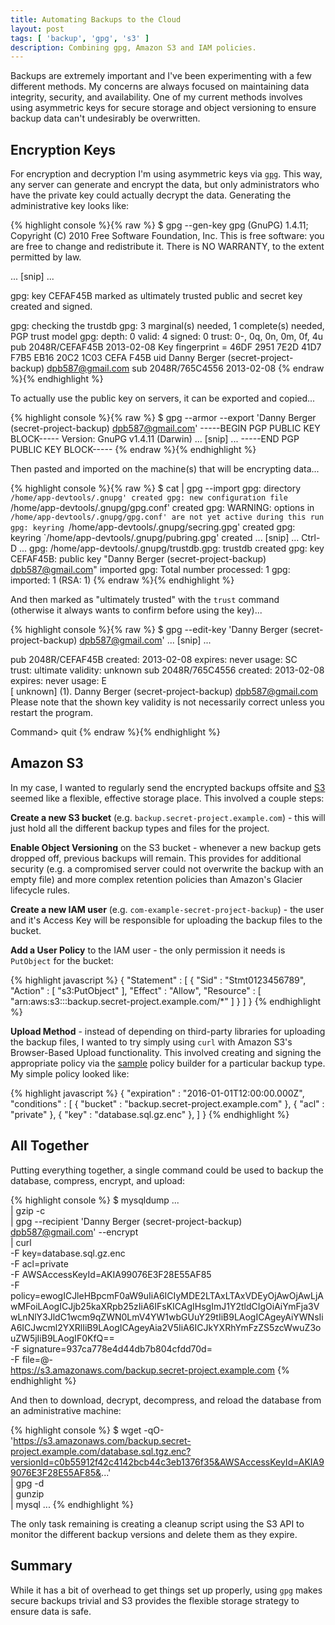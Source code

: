 ```yaml
---
title: Automating Backups to the Cloud
layout: post
tags: [ 'backup', 'gpg', 's3' ]
description: Combining gpg, Amazon S3 and IAM policies.
---
```


Backups are extremely important and I've been experimenting with a few different methods. My concerns are always focused
on maintaining data integrity, security, and availability. One of my current methods involves using asymmetric keys for
secure storage and object versioning to ensure backup data can't undesirably be overwritten.


## Encryption Keys

For encryption and decryption I'm using asymmetric keys via [`gpg`][1]. This way, any server can generate and encrypt
the data, but only administrators who have the private key could actually decrypt the data. Generating the
administrative key looks like:

{% highlight console %}{% raw %}
$ gpg --gen-key
gpg (GnuPG) 1.4.11; Copyright (C) 2010 Free Software Foundation, Inc.
This is free software: you are free to change and redistribute it.
There is NO WARRANTY, to the extent permitted by law.

... [snip] ...

gpg: key CEFAF45B marked as ultimately trusted
public and secret key created and signed.

gpg: checking the trustdb
gpg: 3 marginal(s) needed, 1 complete(s) needed, PGP trust model
gpg: depth: 0  valid:   4  signed:   0  trust: 0-, 0q, 0n, 0m, 0f, 4u
pub   2048R/CEFAF45B 2013-02-08
      Key fingerprint = 46DF 2951 7E2D 41D7 F7B5  EB16 20C2 1C03 CEFA F45B
uid                  Danny Berger (secret-project-backup) <dpb587@gmail.com>
sub   2048R/765C4556 2013-02-08
{% endraw %}{% endhighlight %}

To actually use the public key on servers, it can be exported and copied...

{% highlight console %}{% raw %}
$ gpg --armor --export 'Danny Berger (secret-project-backup) <dpb587@gmail.com>'
-----BEGIN PGP PUBLIC KEY BLOCK-----
Version: GnuPG v1.4.11 (Darwin)
... [snip] ...
-----END PGP PUBLIC KEY BLOCK-----
{% endraw %}{% endhighlight %}

Then pasted and imported on the machine(s) that will be encrypting data...

{% highlight console %}{% raw %}
$ cat | gpg --import
gpg: directory `/home/app-devtools/.gnupg' created
gpg: new configuration file `/home/app-devtools/.gnupg/gpg.conf' created
gpg: WARNING: options in `/home/app-devtools/.gnupg/gpg.conf' are not yet active during this run
gpg: keyring `/home/app-devtools/.gnupg/secring.gpg' created
gpg: keyring `/home/app-devtools/.gnupg/pubring.gpg' created
... [snip] ... Ctrl-D ...
gpg: /home/app-devtools/.gnupg/trustdb.gpg: trustdb created
gpg: key CEFAF45B: public key "Danny Berger (secret-project-backup) <dpb587@gmail.com>" imported
gpg: Total number processed: 1
gpg:               imported: 1  (RSA: 1)
{% endraw %}{% endhighlight %}

And then marked as "ultimately trusted" with the `trust` command (otherwise it always wants to confirm before using the
key)...

{% highlight console %}{% raw %}
$ gpg --edit-key 'Danny Berger (secret-project-backup) <dpb587@gmail.com>'
... [snip] ...

pub  2048R/CEFAF45B  created: 2013-02-08  expires: never       usage: SC  
                     trust: ultimate      validity: unknown
sub  2048R/765C4556  created: 2013-02-08  expires: never       usage: E   
[ unknown] (1). Danny Berger (secret-project-backup) <dpb587@gmail.com>
Please note that the shown key validity is not necessarily correct
unless you restart the program.

Command> quit
{% endraw %}{% endhighlight %}


## Amazon S3

In my case, I wanted to regularly send the encrypted backups offsite and [S3][2] seemed like a flexible, effective
storage place. This involved a couple steps:

**Create a new S3 bucket** (e.g. `backup.secret-project.example.com`) - this will just hold all the different backup
types and files for the project.

**Enable Object Versioning** on the S3 bucket - whenever a new backup gets dropped off, previous backups will remain.
This provides for additional security (e.g. a compromised server could not overwrite the backup with an empty file) and
more complex retention policies than Amazon's Glacier lifecycle rules.

**Create a new IAM user** (e.g. `com-example-secret-project-backup`) - the user and it's Access Key will be responsible
for uploading the backup files to the bucket.

**Add a User Policy** to the IAM user - the only permission it needs is `PutObject` for the bucket:

{% highlight javascript %}
{
  "Statement" : [
    {
      "Sid" : "Stmt0123456789",
      "Action" : [
        "s3:PutObject"
      ],
      "Effect" : "Allow",
      "Resource" : [
        "arn:aws:s3:::backup.secret-project.example.com/*"
      ]
    }
  ]
}
{% endhighlight %}


**Upload Method** - instead of depending on third-party libraries for uploading the backup files, I wanted to try simply
using `curl` with Amazon S3's Browser-Based Upload functionality. This involved creating and signing the appropriate
policy via the [sample][3] policy builder for a particular backup type. My simple policy looked like:

{% highlight javascript %}
{
  "expiration" : "2016-01-01T12:00:00.000Z",
  "conditions" : [
    { "bucket" : "backup.secret-project.example.com" },
    { "acl" : "private" },
    { "key" : "database.sql.gz.enc" },
  ]
}
{% endhighlight %}


## All Together

Putting everything together, a single command could be used to backup the database, compress, encrypt, and upload:

{% highlight console %}
$ mysqldump ... \
    | gzip -c \
    | gpg --recipient 'Danny Berger (secret-project-backup) <dpb587@gmail.com>' --encrypt \
    | curl \
        -F key=database.sql.gz.enc \
        -F acl=private \
        -F AWSAccessKeyId=AKIA99076E3F28E55AF85 \
        -F policy=ewogICJleHBpcmF0aW9uIiA6ICIyMDE2LTAxLTAxVDEyOjAwOjAwLjAwMFoiLAogICJjb25kaXRpb25zIiA6IFsKICAgIHsgImJ1Y2tldCIgOiAiYmFja3VwLnNlY3JldC1wcm9qZWN0LmV4YW1wbGUuY29tIiB9LAogICAgeyAiYWNsIiA6ICJwcml2YXRlIiB9LAogICAgeyAia2V5IiA6ICJkYXRhYmFzZS5zcWwuZ3ouZW5jIiB9LAogIF0KfQ== \
        -F signature=937ca778e4d44db7b804cfdd70d= \
        -F file=@- \
        https://s3.amazonaws.com/backup.secret-project.example.com
{% endhighlight %}

And then to download, decrypt, decompress, and reload the database from an administrative machine:

{% highlight console %}
$ wget -qO- 'https://s3.amazonaws.com/backup.secret-project.example.com/database.sql.tgz.enc?versionId=c0b55912f42c4142bcb44c3eb1376f35&AWSAccessKeyId=AKIA99076E3F28E55AF85&...' \
    | gpg -d \
    | gunzip \
    | mysql ...
{% endhighlight %}

The only task remaining is creating a cleanup script using the S3 API to monitor the different backup versions and
delete them as they expire.


## Summary

While it has a bit of overhead to get things set up properly, using `gpg` makes secure backups trivial and S3 provides
the flexible storage strategy to ensure data is safe.


 [1]: http://www.gnupg.org/
 [2]: http://aws.amazon.com/s3/
 [3]: http://s3.amazonaws.com/doc/s3-example-code/post/post_sample.html
